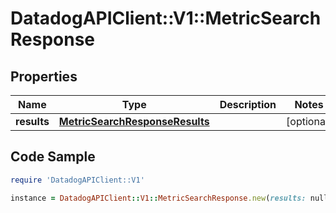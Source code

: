 # DatadogAPIClient::V1::MetricSearchResponse

## Properties

Name | Type | Description | Notes
------------ | ------------- | ------------- | -------------
**results** | [**MetricSearchResponseResults**](MetricSearchResponseResults.md) |  | [optional] 

## Code Sample

```ruby
require 'DatadogAPIClient::V1'

instance = DatadogAPIClient::V1::MetricSearchResponse.new(results: null)
```


